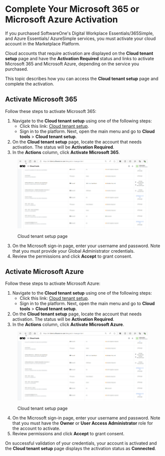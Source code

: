# Complete Your Microsoft 365 or Microsoft Azure Activation

If you purchased SoftwareOne's Digital Workplace Essentials/365Simple, and Azure Essentials/ AzureSimple services, you must activate your cloud account in the Marketplace Platform.&#x20;

Cloud accounts that require activation are displayed on the **Cloud tenant setup** page and have the **Activation Required** status and links to activate Microsoft 365 and Microsoft Azure, depending on the service you purchased.

This topic describes how you can access the **Cloud tenant setup** page and complete the activation.

## Activate Microsoft 365

Follow these steps to activate Microsoft 365:

1. Navigate to the **Cloud tenant setup** using one of the following steps:
   * Click this link: [Cloud tenant setup](https://v1.client.softwareone.com/integration-manager/start).
   * Sign in to the platform. Next, open the main menu and go to **Cloud tools** > **Cloud tenant setup**.
2. On the **Cloud tenant setup** page, locate the account that needs activation. The status will be **Activation Required**.
3. In the **Actions** column, click **Activate Microsoft 365**.&#x20;

<figure><img src="../../../../.gitbook/assets/ActivationRequired.png" alt=""><figcaption><p>Cloud tenant setup page</p></figcaption></figure>

3. On the Microsoft sign-in page, enter your username and password. Note that you must provide your Global Administrator credentials.
4. Review the permissions and click **Accept** to grant consent.

## Activate Microsoft Azure

Follow these steps to activate Microsoft Azure:

1. Navigate to the **Cloud tenant setup** using one of the following steps:
   * Click this link: [Cloud tenant setup](https://v1.client.softwareone.com/integration-manager/start).
   * Sign in to the platform. Next, open the main menu and go to **Cloud tools** > **Cloud tenant setup**.
2. On the **Cloud tenant setup** page, locate the account that needs activation. The status will be **Activation Required**.
3. In the **Actions** column, click **Activate Microsoft Azure**.

<figure><img src="../../../../.gitbook/assets/ActivationRequired.png" alt=""><figcaption><p>Cloud tenant setup page</p></figcaption></figure>

4. On the Microsoft sign-in page, enter your username and password. Note that you must have the **Owner** or **User Access Administrator** role for the account to activate.
5. Review permissions and click **Accept** to grant consent.

On successful validation of your credentials, your account is activated and the **Cloud tenant setup** page displays the activation status as **Connected**.
